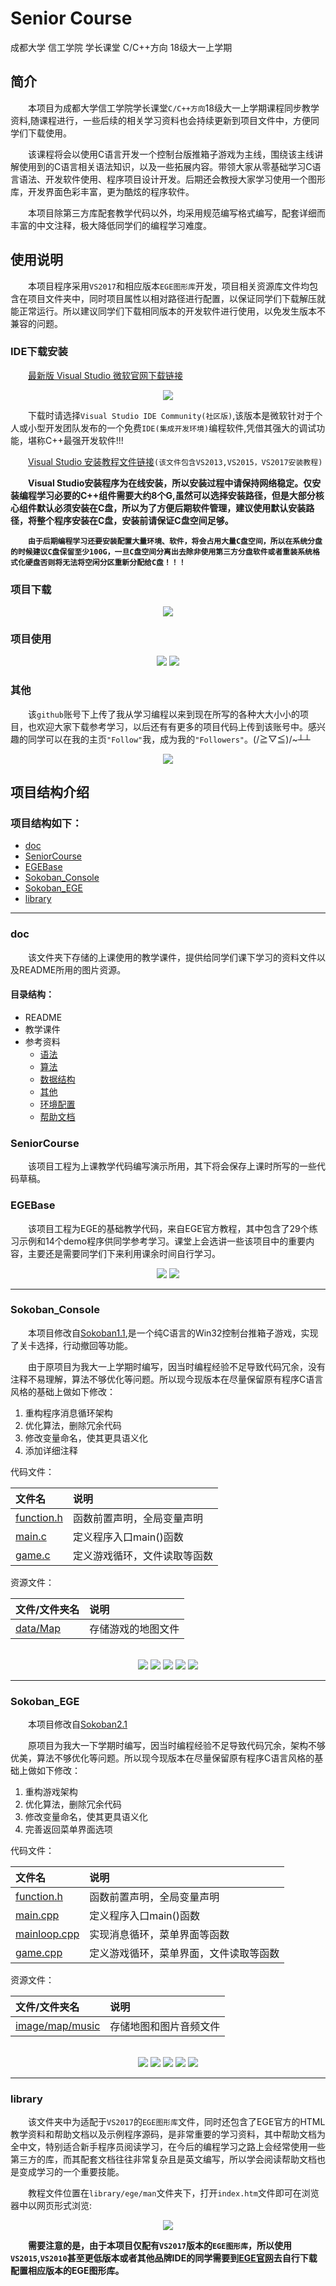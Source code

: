 # Senior Course
成都大学 信工学院 学长课堂 C/C++方向  18级大一上学期

## 简介
&emsp;&emsp;本项目为成都大学信工学院学长课堂`C/C++方向`18级大一上学期课程同步教学资料,随课程进行，一些后续的相关学习资料也会持续更新到项目文件中，方便同学们下载使用。<br>

&emsp;&emsp;该课程将会以使用C语言开发一个控制台版推箱子游戏为主线，围绕该主线讲解使用到的C语言相关语法知识，以及一些拓展内容。带领大家从零基础学习C语言语法、开发软件使用、程序项目设计开发。后期还会教授大家学习使用一个图形库，开发界面色彩丰富，更为酷炫的程序软件。

&emsp;&emsp;本项目除第三方库配套教学代码以外，均采用规范编写格式编写，配套详细而丰富的中文注释，极大降低同学们的编程学习难度。<br>

## 使用说明
&emsp;&emsp;本项目程序采用`VS2017`和相应版本`EGE图形库`开发，项目相关资源库文件均包含在项目文件夹中，同时项目属性以相对路径进行配置，以保证同学们下载解压就能正常运行。所以建议同学们下载相同版本的开发软件进行使用，以免发生版本不兼容的问题。<br>

### IDE下载安装
&emsp;&emsp;[最新版 Visual Studio 微软官网下载链接](https://visualstudio.microsoft.com/zh-hans/?rr=https%3A%2F%2Fdeveloper.microsoft.com%2Fzh-cn%2Fwindows)<br>

<div align=center>
  <img src="https://github.com/SiriYXR/SeniorCourse/blob/master/doc/README/Instructions/IDEdownload.png"/>
</div>

&emsp;&emsp;下载时请选择`Visual Studio IDE Community(社区版)`,该版本是微软针对于个人或小型开发团队发布的一个免费`IDE(集成开发环境)`编程软件,凭借其强大的调试功能，堪称C++最强开发软件!!!

&emsp;&emsp;[Visual Studio 安装教程文件链接](https://github.com/SiriYXR/SeniorCourse/blob/master/doc/%E5%8F%82%E8%80%83%E8%B5%84%E6%96%99/%E7%8E%AF%E5%A2%83%E9%85%8D%E7%BD%AE/Microsoft%20Visual%20Studio%E5%BF%AB%E9%80%9F%E5%85%A5%E9%97%A8v2.0.docx)`(该文件包含VS2013,VS2015，VS2017安装教程)`<br>

&emsp;&emsp;**Visual Studio安装程序为在线安装，所以安装过程中请保持网络稳定。仅安装编程学习必要的C++组件需要大约8个G,虽然可以选择安装路径，但是大部分核心组件默认必须安装在C盘，所以为了方便后期软件管理，建议使用默认安装路径，将整个程序安装在C盘，安装前请保证C盘空间足够。**<br>

&emsp;&emsp;**`由于后期编程学习还要安装配置大量环境、软件，将会占用大量C盘空间，所以在系统分盘的时候建议C盘保留至少100G，一旦C盘空间分离出去除非使用第三方分盘软件或者重装系统格式化硬盘否则将无法将空闲分区重新分配给C盘！！！`**<br>


### 项目下载
<div align=center>
  <img src="https://github.com/SiriYXR/SeniorCourse/blob/master/doc/README/Instructions/download.png"/>
</div>

### 项目使用
<div align=center>
  <img src="https://github.com/SiriYXR/SeniorCourse/blob/master/doc/README/Instructions/open.png"/>
  <img src="https://github.com/SiriYXR/SeniorCourse/blob/master/doc/README/Instructions/running.png"/>
</div>

### 其他
&emsp;&emsp;该`github`账号下上传了我从学习编程以来到现在所写的各种大大小小的项目，也欢迎大家下载参考学习，以后还有有更多的项目代码上传到该账号中。感兴趣的同学可以在我的主页`"Follow"`我，成为我的`"Followers"`。(/≧▽≦)/~┴┴<br>

<div align=center>
  <img src="https://github.com/SiriYXR/SeniorCourse/blob/master/doc/README/Instructions/follow.png"/>
</div>

## 项目结构介绍

### 项目结构如下：<br>
* [doc](#doc)
* [SeniorCourse](#seniorcourse)
* [EGEBase](#egebase)
* [Sokoban_Console](#sokoban_console)
* [Sokoban_EGE](#sokoban_ege)
* [library](#library)

---
### doc
&emsp;&emsp;该文件夹下存储的上课使用的教学课件，提供给同学们课下学习的资料文件以及README所用的图片资源。<br>

#### 目录结构：
* README
* 教学课件
* 参考资料
  * [语法](https://github.com/SiriYXR/SeniorCourse/tree/master/doc/%E5%8F%82%E8%80%83%E8%B5%84%E6%96%99/%E8%AF%AD%E6%B3%95)
  * [算法](https://github.com/SiriYXR/SeniorCourse/tree/master/doc/%E5%8F%82%E8%80%83%E8%B5%84%E6%96%99/%E7%AE%97%E6%B3%95)
  * [数据结构](https://github.com/SiriYXR/SeniorCourse/tree/master/doc/%E5%8F%82%E8%80%83%E8%B5%84%E6%96%99/%E6%95%B0%E6%8D%AE%E7%BB%93%E6%9E%84)
  * [其他](https://github.com/SiriYXR/SeniorCourse/tree/master/doc/%E5%8F%82%E8%80%83%E8%B5%84%E6%96%99/%E5%85%B6%E4%BB%96)
  * [环境配置](https://github.com/SiriYXR/SeniorCourse/tree/master/doc/%E5%8F%82%E8%80%83%E8%B5%84%E6%96%99/%E7%8E%AF%E5%A2%83%E9%85%8D%E7%BD%AE)
  * [帮助文档](https://github.com/SiriYXR/SeniorCourse/tree/master/doc/%E5%8F%82%E8%80%83%E8%B5%84%E6%96%99/%E5%B8%AE%E5%8A%A9%E6%96%87%E6%A1%A3)

### SeniorCourse
&emsp;&emsp;该项目工程为上课教学代码编写演示所用，其下将会保存上课时所写的一些代码草稿。

### EGEBase
&emsp;&emsp;该项目工程为EGE的基础教学代码，来自EGE官方教程，其中包含了29个练习示例和14个demo程序供同学参考学习。课堂上会选讲一些该项目中的重要内容，主要还是需要同学们下来利用课余时间自行学习。

<div align=center>
  <img src="https://github.com/SiriYXR/SeniorCourse/blob/master/doc/README/egebase/1.png"/>
  <img src="https://github.com/SiriYXR/SeniorCourse/blob/master/doc/README/egebase/2.png"/>
</div>

---
### Sokoban_Console
&emsp;&emsp;本项目修改自[Sokoban1.1](https://github.com/SiriYXR/Sokoban1.1),是一个纯C语言的Win32控制台推箱子游戏，实现了关卡选择，行动撤回等功能。<br>

&emsp;&emsp;由于原项目为我大一上学期时编写，因当时编程经验不足导致代码冗余，没有注释不易理解，算法不够优化等问题。所以现今现版本在尽量保留原有程序C语言风格的基础上做如下修改：
1. 重构程序消息循环架构
2. 优化算法，删除冗余代码
3. 修改变量命名，使其更具语义化
4. 添加详细注释

代码文件：<br>

|文件名|说明|
|:---|:---|
|[function.h](https://github.com/SiriYXR/SeniorCourse/blob/master/Sokoban_Console/function.h)|函数前置声明，全局变量声明|
|[main.c](https://github.com/SiriYXR/SeniorCourse/blob/master/Sokoban_Console/main.c)|定义程序入口main()函数|
|[game.c](https://github.com/SiriYXR/SeniorCourse/blob/master/Sokoban_Console/game.c)|定义游戏循环，文件读取等函数|

资源文件：<br>

|文件/文件夹名|说明|
|:---|:---|
|[data/Map](https://github.com/SiriYXR/SeniorCourse/tree/master/Sokoban_Console/data/Map)|存储游戏的地图文件|

<br>

<div align=center>
  <img src="https://github.com/SiriYXR/SeniorCourse/blob/master/doc/README/sokoban_console/1.png"/>
  <img src="https://github.com/SiriYXR/SeniorCourse/blob/master/doc/README/sokoban_console/2.png"/>
  <img src="https://github.com/SiriYXR/SeniorCourse/blob/master/doc/README/sokoban_console/3.png"/>
  <img src="https://github.com/SiriYXR/SeniorCourse/blob/master/doc/README/sokoban_console/4.png"/>
  <img src="https://github.com/SiriYXR/SeniorCourse/blob/master/doc/README/sokoban_console/5.png"/>
</div>

---
### Sokoban_EGE
&emsp;&emsp;本项目修改自[Sokoban2.1](https://github.com/SiriYXR/Sokoban2.1)

&emsp;&emsp;原项目为我大一下学期时编写，因当时编程经验不足导致代码冗余，架构不够优美，算法不够优化等问题。所以现今现版本在尽量保留原有程序C语言风格的基础上做如下修改：
1. 重构游戏架构
2. 优化算法，删除冗余代码
3. 修改变量命名，使其更具语义化
4. 完善返回菜单界面选项

代码文件：<br>

|文件名|说明|
|:---|:---|
|[function.h](https://github.com/SiriYXR/SeniorCourse/blob/master/Sokoban_EGE/founction.h)|函数前置声明，全局变量声明|
|[main.cpp](https://github.com/SiriYXR/SeniorCourse/blob/master/Sokoban_EGE/main.cpp)|定义程序入口main()函数|
|[mainloop.cpp](https://github.com/SiriYXR/SeniorCourse/blob/master/Sokoban_EGE/mainloop.cpp)|实现消息循环，菜单界面等函数|
|[game.cpp](https://github.com/SiriYXR/SeniorCourse/blob/master/Sokoban_EGE/game.cpp)|定义游戏循环，菜单界面，文件读取等函数|

资源文件：<br>

|文件/文件夹名|说明|
|:---|:---|
|[image/map/music](https://github.com/SiriYXR/SeniorCourse/tree/master/Sokoban_EGE/resources)|存储地图和图片音频文件|

<br>

<div align=center>
  <img src="https://github.com/SiriYXR/SeniorCourse/blob/master/doc/README/sokoban_ege/1.jpg"/>
  <img src="https://github.com/SiriYXR/SeniorCourse/blob/master/doc/README/sokoban_ege/2.jpg"/>
  <img src="https://github.com/SiriYXR/SeniorCourse/blob/master/doc/README/sokoban_ege/3.jpg"/>
  <img src="https://github.com/SiriYXR/SeniorCourse/blob/master/doc/README/sokoban_ege/4.jpg"/>
  <img src="https://github.com/SiriYXR/SeniorCourse/blob/master/doc/README/sokoban_ege/5.jpg"/>
</div>

---
### library
&emsp;&emsp;该文件夹中为适配于`VS2017`的`EGE图形库`文件，同时还包含了EGE官方的HTML教学资料和帮助文档以及示例程序源码，是非常重要的学习资料，其中帮助文档为全中文，特别适合新手程序员阅读学习，在今后的编程学习之路上会经常使用一些第三方的库，而其配套文档往往非常复杂且是英文编写，所以学会阅读帮助文档也是变成学习的一个重要技能。<br>

&emsp;&emsp;教程文件位置在`library/ege/man`文件夹下，打开`index.htm`文件即可在浏览器中以网页形式浏览:<br>

<div align=center>
  <img src="https://github.com/SiriYXR/SeniorCourse/blob/master/doc/README/ege/ege_index.png"/>
</div>

&emsp;&emsp;**需要注意的是，由于本项目仅配有`VS2017`版本的`EGE图形库`，所以使用`VS2015`,`VS2010`甚至更低版本或者其他品牌IDE的同学需要到[EGE官网](http://xege.org/)去自行下载配置相应版本的EGE图形库。**

